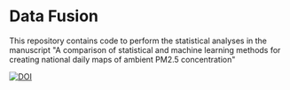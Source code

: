 # Data Fusion

This repository contains code to perform the statistical analyses in the manuscript "A comparison of statistical and machine learning methods for creating national daily maps of ambient PM2.5 concentration"

[![DOI](https://zenodo.org/badge/171775245.svg)](https://zenodo.org/badge/latestdoi/171775245)
